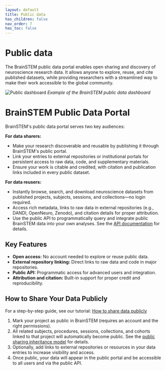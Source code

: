 ```yaml
---
layout: default
title: Public data
has_children: false
nav_order: 7
has_toc: false
---
```


# Public data

The BrainSTEM public data portal enables open sharing and discovery of neuroscience research data. It allows anyone to explore, reuse, and cite published datasets, while providing researchers with a streamlined way to make their work accessible to the global community.

![Public dashboard](/assets/images/public_dashboard_v2.png)
*Example of the BrainSTEM public data dashboard*

# BrainSTEM Public Data Portal

BrainSTEM's public data portal serves two key audiences:

**For data sharers:**
- Make your research discoverable and reusable by publishing it through BrainSTEM's public portal.
- Link your entries to external repositories or institutional portals for persistent access to raw data, code, and supplementary materials.
- Ensure your work is citable and credited, with citation and publication links included in every public dataset.

**For data reusers:**
- Instantly browse, search, and download neuroscience datasets from published projects, subjects, sessions, and collections—no login required.
- Access rich metadata, links to raw data in external repositories (e.g., DANDI, OpenNeuro, Zenodo), and citation details for proper attribution.
- Use the public API to programmatically query and integrate public BrainSTEM data into your own analyses. See the [API documentation](/api/) for details.

## Key Features

- **Open access:** No account needed to explore or reuse public data.
- **External repository linking:** Direct links to raw data and code in major repositories.
- **Public API:** Programmatic access for advanced users and integration.
- **Attribution and citation:** Built-in support for proper credit and reproducibility.

## How to Share Your Data Publicly

For a step-by-step guide, see our tutorial: [How to share data publicly](https://support.brainstem.org/tutorials/sharing-project-publicly/)

1. Mark your project as public in BrainSTEM (requires an account and the right permissions).
2. All related subjects, procedures, sessions, collections, and cohorts linked to that project will automatically become public. See the [public sharing inheritance model](/datamodel/permissions/#public-sharing) for details.
3. Optionally, add links to external repositories or resources in your data entries to increase visibility and access.
4. Once public, your data will appear in the public portal and be accessible to all users and via the public API.
